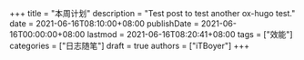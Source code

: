 +++
title = "本周计划"
description = "Test post to test another ox-hugo test."
date = 2021-06-16T08:10:00+08:00
publishDate = 2021-06-16T00:00:00+08:00
lastmod = 2021-06-16T08:20:41+08:00
tags = ["效能"]
categories = ["日志随笔"]
draft = true
authors = ["iTBoyer"]
+++

